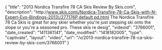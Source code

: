 {
    "title": "2013 Nordica Transfire 78 CA Skis Review By Skis.com",
    "description": "http:\/\/www.skis.com\/Nordica-Transfire-78-Ca-Skis-with-N-Expert-Evo-Bindings-2013\/277176P,default,pd.html  The Nordica Transfire 78 Ca Skis is great for any skier whether you're just stepping ski onto the slope or you're a seasoned pro. These skis re desig",
    "videoid": "3766001",
    "date_created": "1411361141",
    "date_modified": "1418182005",
    "type": "captivate",
    "layout": "video",
    "url": "\/v\/2013-nordica-transfire-78-ca-skis-review-by-skis-com\/3766001"
}